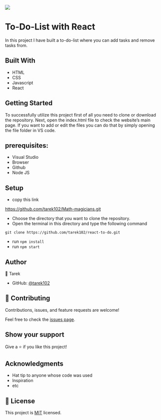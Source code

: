 ![](https://img.shields.io/badge/Microverse-blueviolet)

# To-Do-List with React

In this project I have built a to-do-list where you can add tasks and remove tasks from.

## Built With

- HTML
- CSS
- Javascript
- React


## Getting Started

To successfully utilize this project first of all you need to clone or download the repository. Next, open the index.html file to check the website’s main page. If you want to add or edit the files you can do that by simply opening the file folder in VS code.


## prerequisites:
- Visual Studio
- Browser
- Github
- Node JS


## Setup

- copy this link

https://github.com/tarek102/Math-magicians.git

- Choose the directory that you want to clone the repository.
- Open the terminal in this directory and type the following command

``` git clone https://github.com/tarek102/react-to-do.git ```

- run  ``` npm install ```
- run ``` npm start ```


## Author

👤 Tarek
- GitHub: [@tarek102](https://github.com/tarek102)


## 🤝 Contributing

Contributions, issues, and feature requests are welcome!

Feel free to check the [issues page](https://github.com/tarek102/react-to-do/issues).

## Show your support

Give a ⭐️ if you like this project!

## Acknowledgments

- Hat tip to anyone whose code was used
- Inspiration
- etc

## 📝 License

This project is [MIT](./LICENSE) licensed.
